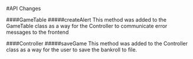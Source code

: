 #API Changes

####GameTable
#####createAlert
This method was added to the GameTable class as a way for the Controller to communicate error messages
to the frontend

####Controller
#####saveGame
This method was added to the Controller class as a way for the user to save the bankroll to file.